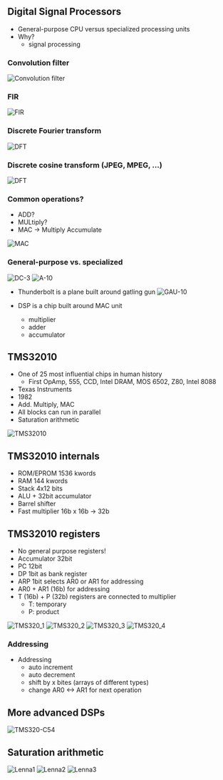 ## Digital Signal Processors

* General-purpose CPU versus specialized processing units
* Why?
    - signal processing

### Convolution filter
![Convolution filter](images/dsp_filter.png)

### FIR
![FIR](images/dsp_fir.png")

### Discrete Fourier transform
![DFT](images/dsp_dft.png")

### Discrete cosine transform (JPEG, MPEG, ...)
![DFT](images/dsp_dct.png")

### Common operations?

* ADD?
* MULtiply?
* MAC -> Multiply Accumulate

![MAC](images/dsp_mac.png)

### General-purpose vs. specialized

![DC-3](images/dsp_DC-3.jpg)
![A-10](images/dsp_A-10.jpg)

* Thunderbolt is a plane built around gatling gun
![GAU-10](images/dsp_GAU-10.jpg)

* DSP is a chip built around MAC unit
    - multiplier
    - adder
    - accumulator

## TMS32010

* One of 25 most influential chips in human history
    - First OpAmp, 555, CCD, Intel DRAM, MOS 6502, Z80, Intel 8088
* Texas Instruments
* 1982
* Add. Multiply, MAC
* All blocks can run in parallel
* Saturation arithmetic

![TMS32010](images/dsp_tms_320.jpg)

## TMS32010 internals

* ROM/EPROM 1536 kwords
* RAM 144 kwords
* Stack 4x12 bits
* ALU + 32bit accumulator
* Barrel shifter
* Fast multiplier 16b x 16b -> 32b

## TMS32010 registers

* No general purpose registers!
* Accumulator 32bit
* PC 12bit
* DP 1bit as bank register
* ARP 1bit selects AR0 or AR1 for addressing
* AR0 + AR1 (16b) for addressing
* T (16b) + P (32b) registers are connected to multiplier
    - T: temporary
    - P: product

![TMS320_1](images/dsp_tms32010_1.png)
![TMS320_2](images/dsp_tms32010_2.png)
![TMS320_3](images/dsp_tms32010_3.png)
![TMS320_4](images/dsp_tms32010_4.png)

### Addressing
* Addressing
    - auto increment
    - auto decrement
    - shift by x bites (arrays of different types)
    - change AR0 <-> AR1 for next operation

## More advanced DSPs

![TMS320-C54](images/dsp_tms320-c54.png)

## Saturation arithmetic

![Lenna1](images/dsp_lenna1.png)
![Lenna2](images/dsp_lenna2.png)
![Lenna3](images/dsp_lenna3.png)
